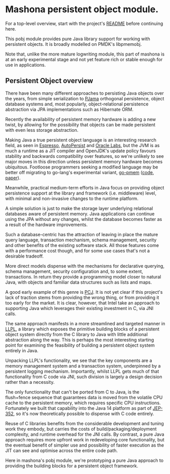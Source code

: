 # Mashona persistent object module.

For a top-level overview, start with the project's [README](../README.md) before continuing here.

This pobj module provides pure Java library support for working with persistent objects.
It is broadly modelled on PMDK's libpmemobj.

Note that, unlike the more mature logwriting module, this part of mashona is at an early experimental stage and not yet feature rich or stable enough for use in applications. 

## Persistent Object overview

There have been many different approaches to persisting Java objects over the years, from simple serialization to [PJama](https://www.cs.purdue.edu/homes/hosking/pjama.html) orthogonal persistence, object database systems and, most popularly, object-relational persistence abstraction via JPA implementations such as Hibernate ORM.

Recently the availability of persistent memory hardware is adding a new twist, by allowing for the possibility that objects can be made persistent with even less storage abstraction.

Making Java a true persistent object language is an interesting research field, as seen in [Espresso](https://arxiv.org/abs/1710.09968), [AutoPersist](http://jianh.web.engr.illinois.edu/papers/autopersist-pldi2019.pdf) and [Oracle Labs](https://pirl.nvsl.io/2019/10/22/adding-persistence-to-java/), but the JVM is as much a runtime as a JIT compiler and OpenJDK's update policy favours stability and backwards compatibility over features, so we're unlikely to see major moves in this direction unless persistent memory hardware becomes ubiquitous.
Footloose programmers seeking a modified language may be better off migrating to go-lang's experimental variant, [go-pmem](https://www.snia.org/educational-library/providing-native-support-byte-addressable-persistent-memory-golang-2020) ([code](https://github.com/jerrinsg/go-pmem), [paper](https://www.usenix.org/conference/atc20/presentation/george)).

Meanwhile, practical medium-term efforts in Java focus on providing object persistence support at the library and framework (i.e. middleware) level, with minimal and non-invasive changes to the runtime platform.

A simple solution is just to make the storage layer underlying relational databases aware of persistent memory.
Java applications can continue using the JPA without any changes, whilst the database becomes faster as a result of the hardware improvements.

Such a database-centric has the attraction of leaving in place the mature query language, transaction mechanism, schema management, security and other benefits of the existing software stack.
All those features come with a performance cost though, and for some use cases that's not a desirable tradeoff.


More direct models dispense with the mechanisms for declarative querying, schema management, security configuration and, to some extent, transactions.
In return they provide a programming model closer to natural Java, with objects and familiar data structures such as lists and maps.

A good early example of this genre is [PCJ](https://github.com/pmem/pcj). It is not yet clear if this project's lack of traction stems from providing the wrong thing, or from providing it too early for the market.
It is clear, however, that Intel take an approach to supporting Java which leverages their existing investment in C, via JNI calls.

The same approach manifests in a more streamlined and targeted manner in [LLPL](https://github.com/pmem/llpl), a library which exposes the primitive building blocks of a persistent object system directly from the C library to Java with little additional abstraction along the way.
This is perhaps the most interesting starting point for examining the feasibility of building a persistent object system entirely in Java.

Unpacking LLPL's functionality, we see that the key components are a memory management system and a transaction system, underpinned by a persistent logging mechanism.
Importantly, whilst LLPL gets much of that functionality from C code via JNI, such division is largely a design decision rather than a necessity.

The only functionality that can't be ported from C to Java, is the flush+fence sequence that guarantees data is moved from the volatile CPU cache to the persistent memory, which requires specific CPU instructions.
Fortunately we built that capability into the Java 14 platform as part of [JEP-352](https://openjdk.java.net/jeps/352), so it's now theoretically possible to dispense with C code entirely.

Reuse of C libraries benefits from the considerable development and tuning work they embody, but carries the costs of build/packaging/deployment complexity, and runtime overhead for the JNI calls.
By contrast, a pure Java approach requires more upfront work in redeveloping core functionality, but the eventual benefit of simpler use and possibility of faster execution as the JIT can see and optimise across the entire code path.

Here in mashona's pobj module, we're prototyping a pure Java approach to providing the building blocks for a persistent object framework.

